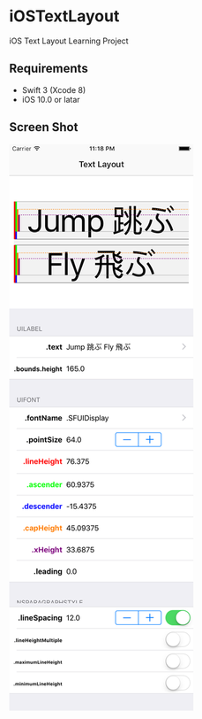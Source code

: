 # iOSTextLayout
iOS Text Layout Learning Project

## Requirements

* Swift 3 (Xcode 8)
* iOS 10.0 or latar

## Screen Shot

<img src="https://github.com/temoki/iOSTextLayout/blob/master/ScreenShot.png" />

